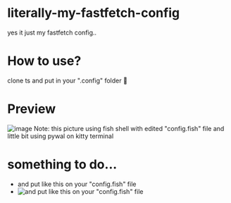 # literally-my-fastfetch-config

yes it just my fastfetch config..

# How to use?
clone ts and put in your ".config" folder 🥀

# Preview
![image](https://github.com/user-attachments/assets/ac72247b-33cc-4639-8149-205d8a962a4c)
Note: this picture using fish shell with edited "config.fish" file and little bit using pywal on kitty terminal

# something to do...
- and put like this on your "config.fish" file
- ![and put like this on your "config.fish" file](https://github.com/user-attachments/assets/dfaf2412-e92a-4ffc-aaee-1eddac95eeca)
